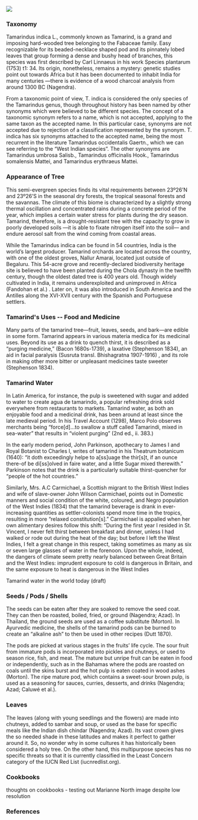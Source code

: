 <a href="https://juncture-digital.org"><img src="https://juncture-digital.org/images/ve-button.png"></a>

<!--for banner photo: Marianne North's painting from Kew--> 
<param ve-config 
       title="TAMARIND" 
       eid="" 
       about="Q80235"
       author="Allison Fulton, Amara Santiesteban Serrano, Jeannette Schollaert"
       banner="https://upload.wikimedia.org/wikipedia/commons/6/6d/Tamarindus_indica03.JPG" 
       layout="vertical">
<!--banner image: https://commons.wikimedia.org/wiki/File:Tamarindus_indica03.JPG -->

### Taxonomy 
Tamarindus indica L., commonly known as Tamarind, is a grand and imposing hard-wooded tree belonging to the Fabaceae family. Easy recognizable for its beaded-necklace shaped pod and its pinnately lobed leaves that group forming a dense and bushy head of branches, this species was first described by Carl Linnaeus in his work Species plantarum (1753) t1: 34. Its origin, nonetheless, remains a mystery: genetic studies point out towards Africa but it has been documented to inhabit India for many centuries —there is evidence of a wood charcoal analysis from around 1300 BC (Nagendra).

<param ve-image 
       fit="contain"
       url="http://storage.googleapis.com/powop-assets/kew_profiles/PPCONT_009033_fullsize.jpg">
       
<!-- image credit: Tamarindus indica illustration - Tamarindus indica, copy of an illustration commissioned by William Roxburgh, watercolour on paper, by unknown Indian Artist, 19th century., Unknown Indian artist -->
<!-- originally had Spratt's Floral image here, but could not center a BHL image file in the iframe tag? https://www.archive.org/download/b24923400_0002/page/n95_w310--> 

From a taxonomic point of view, T. indica is considered the only species of the Tamarindus genus, though throughout history has been named by other synonyms which were believed to be different species. The concept of a taxonomic synonym refers to a name, which is not accepted, applying to the same taxon as the accepted name. In this particular case, synonyms are not accepted due to rejection of a classification represented by the synonym. <!--infographic hyperlink--> T. indica has six synonyms attached to the accepted name, being the most recurrent in the literature Tamarindus occidentalis Gaertn., which we can see referring to the “West Indian species”. The other synonyms are Tamarindus umbrosa Salisb., Tamarindus officinalis Hook., Tamarindus somalensis Mattei, and Tamarindus erythraeus Mattei.

<!--visual of tamarindus occidentalis; Tamarindus occidentalis Gaertn. (1791) https://www.biodiversitylibrary.org/page/37208043#page/364/mode/1up-->

### Appearance of Tree 

This semi-evergreen species finds its vital requirements between 23º26’N and 23º26’S in the seasonal dry forests, the tropical seasonal forests and the savannas. The climate of this biome <!-- infographic hyperlink zonobiome II according to Walter’s classification--> is characterized by a slightly strong thermal oscillation and concentrated rains during a concrete period of the year, which implies a certain water stress for plants during the dry season. Tamarind, therefore, is a drought-resistant tree with the capacity to grow in poorly developed soils —it is able to fixate nitrogen itself into the soil—  and endure aerosol salt from the wind coming from coastal areas.

<param ve-map center="" zoom="6">

While the Tamarindus indica can be found in 54 countries, India is the world’s largest producer. Tamarind orchards are located across the country, with one of the oldest groves, Nallur Amarai, located just outside of Begaluru. This 54-acre grove and recently-declared biodiversity heritage site is believed to have been planted during the Chola dynasty in the twelfth century, though the oldest dated tree is 400 years old. Though widely cultivated in India, it remains underexploited and unimproved in Africa (Fandohan et al.) . Later on, it was also introduced in South America and the Antilles along the XVI-XVII century with the Spanish and Portuguese settlers.

<!-- British Library, Mughal style tamarind tree-->

### Tamarind's Uses -- Food and Medicine 

Many parts of the tamarind tree—fruit, leaves, seeds, and bark—are edible in some form. <!--piecemeal through tree? OR image visualization -- different zooms --> Tamarind appears in various materia medica for its medicinal uses. Beyond its use as a drink to quench thirst, it is described as a “purging medicine,” (Bacon 1680s-1739), a laxative (Stephenson 1834), an aid in facial paralysis (Susruta transl. Bhishagratna 1907-1916) , and its role in making other more bitter or unpleasant medicines taste sweeter (Stephenson 1834).

<!--timeline ---> 

### Tamarind Water 
In Latin America,  for instance, the pulp is sweetened with sugar and added to water to create agua de tamarindo, a popular refreshing drink sold everywhere from restaurants to markets. Tamarind water, as both an enjoyable food and a medicinal drink, has been around at least since the late medieval period. In his Travel Account (1298), Marco Polo observes merchants being “force[d]...to swallow a stuff called Tamarindi, mixed in sea-water” that results in “violent purging” (2nd ed., ii. 383.) 

In the early modern period, John Parkinson, apothecary to James I and Royal Botanist to Charles I, writes of tamarind in his Theatrum botanicum (1640): “it doth exceedingly helpe to a[ss]uage the thir[s]t, if an ounce there-of be di[ss]olved in faire water, and a little Sugar mixed therewith.” Parkinson notes that the drink is a particularly suitable thirst-quencher for “people of the hot countries.” 

<param ve-image
       fit="cover"
       url="http://d2seqvvyy3b8p2.cloudfront.net/6507d7339794a47738c4945a1fd37a4b.jpg"> 
<!--African Baobab Trees, a large Tamarind, the God Aiyanar and his two Wives - Oil painting of the Baobab trees.The god and his wives are supposed to take a ride every night,  leaving good gifts at the houses of all who give them earthenware horses. The natives of India, it is stated by Drury, have a prejudice against sleeping under
Andrew McRobb, Digital Image © Board of Trustees, RBG Kew-->

<!--Could not get this image to load correctly:[Burmese Ye-nan-gyoung: Tamarind Tre, August 1855.]-->

Similarly, Mrs. A.C Carmichael, a Scottish migrant to the British West Indies and wife of slave-owner John Wilson Carmichael, points out in Domestic manners and social condition of the white, coloured, and Negro population of the West Indies (1834) that the tamarind beverage is drank in ever-increasing quantities as settler-colonists spend more time in the tropics, resulting in more “relaxed constitution[s].” Carmichael is appalled when her own alimentary desires follow this shift: “During the first year I resided in St. Vincent, I never felt thirst between breakfast and dinner, unless I had walked or rode out during the heat of the day; but before I left the West Indies, I felt a great change in this respect, taking sometimes as many as six or seven large glasses of water in the forenoon. Upon the whole, indeed, the dangers of climate seem pretty nearly balanced between Great Britain and the West Indies: imprudent exposure to cold is dangerous in Britain, and the same exposure to heat is dangerous in the West Indies

Tamarind water in the world today (draft) 

<param ve-image
       url="https://upload.wikimedia.org/wikipedia/commons/6/61/69_-_IMG_20160410_180814.jpg">
      <!-- image credit: Tamarind juice, 10 April 2016, 18:08:18, Susan Slater, Taken at Asia SuperStore, Shinjuku, Japan (アジアスーパースト, 新宿) - permission received-->

### Seeds / Pods / Shells 
The seeds can be eaten after they are soaked to remove the seed coat. They can then be roasted, boiled, fried, or ground (Nagendra; Azad).  In Thailand, the ground seeds are used as a coffee substitute (Morton). In Ayurvedic medicine, the shells of the tamarind pods can be burned to create an “alkaline ash” to then be used in other recipes (Dutt 1870).  

<param ve-image
       fit="contain"
       url="https://upload.wikimedia.org/wikipedia/commons/b/b9/SquirrelTamarind.jpg">
       
<!--love the squirrel, but resolution isn't quite 2K -- can change if necessary. credit: 	The Common Striped Squirrel (Palm Squirrel) Funambulus palmarum on a Tamarind Tree, Oriental Memoirs, Vol. III, by James Forbes ,1812-13. Drawn and painted in Bombay around 1779. https://commons.wikimedia.org/wiki/File:SquirrelTamarind.jpg --> 

The pods are picked at various stages in the fruits’ life cycle. The sour fruit from immature pods is incorporated into pickles and chutneys, or used to season rice, fish, and meat. The mature but unripe fruit can be eaten in food or independently, such as in the Bahamas where the pods are roasted on coals until the skins burst and the hot pulp is eaten coated in wood ashes (Morton). The ripe mature pod, which contains a sweet-sour brown pulp, is used as a seasoning for sauces, curries, desserts, and drinks (Nagendra; Azad; Caluwé et al.). 

<param ve-image
       url="https://upload.wikimedia.org/wikipedia/commons/7/70/Five_Egyptian_trees_with_fruit%2C_including_the_tamarind%2C_mulb_Wellcome_V0043170.jpg">
    <!--Five Egyptian trees with fruit, including the tamarind, mulberry fig and baobab. Line engraving, c. 1676.; https://commons.wikimedia.org/wiki/File:Five_Egyptian_trees_with_fruit,_including_the_tamarind,_mulb_Wellcome_V0043170.jpg -->

### Leaves 
The leaves (along with young seedlings and the flowers) are made into chutneys, added to sambar and soup, or used as the base for specific meals like the Indian dish chindar (Nagendra; Azad). Its vast crown gives the so needed shade in these latitudes and makes it perfect to gather around it. So, no wonder why in some cultures it has historically been considered a holy tree.  On the other hand, this multipurpose species has no specific threats so that it is currently classified in the Least Concern category of the IUCN Red List (iucnredlist.org). 

<param ve-image
       url="http://d2seqvvyy3b8p2.cloudfront.net/4da66e3ff3e11a096761879c96542812.jpg">
<!--Hooker’s etching from Himalayan Journal (1848); Kew title: Old Tamarind trees. Feb. 19. 1848. - Etching for Hooker's Himalayan Journal.-->

### Cookbooks

thoughts on cookbooks - testing out Marianne North image despite low resolution 

<param ve-image
       fit="contain"
       url="https://upload.wikimedia.org/wikipedia/commons/9/90/Marianne_North_Foliage_and_Fruit_of_the_Tamarind_and_Flowers_and_Fruit_of_the_Papaw_in_Java.jpg">

<!--traditional uses in cooking; colonial botany/economy; recent recipes; --> 

### References

[^1]: [TITLE](LINK)


